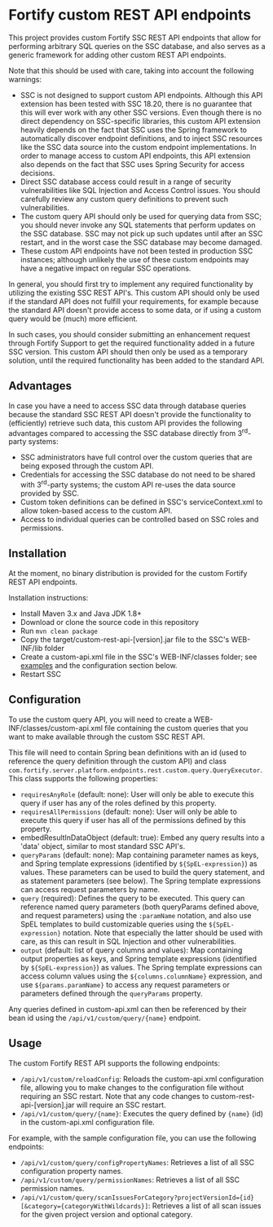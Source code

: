 # Fortify custom REST API endpoints

This project provides custom Fortify SSC REST API endpoints that allow for performing
arbitrary SQL queries on the SSC database, and also serves as a generic framework for 
adding other custom REST API endpoints.

Note that this should be used with care, taking into account the following warnings:

* SSC is not designed to support custom API endpoints. Although this API extension has been 
  tested with SSC 18.20, there is no guarantee that this will ever work with any other SSC versions. 
  Even though there is no direct dependency on SSC-specific libraries, this custom API extension
  heavily depends on the fact that SSC uses the Spring framework to automatically discover endpoint 
  definitions, and to inject SSC resources like the SSC data source into the custom endpoint 
  implementations. In order to manage access to custom API endpoints, this API extension also depends 
  on the fact that SSC uses Spring Security for access decisions.  
* Direct SSC database access could result in a range of security vulnerabilities like SQL Injection
  and Access Control issues. You should carefully review any custom query definitions to prevent
  such vulnerabilities.
* The custom query API should only be used for querying data from SSC; you should never invoke
  any SQL statements that perform updates on the SSC database. SSC may not pick up such updates
  until after an SSC restart, and in the worst case the SSC database may become damaged.
* These custom API endpoints have not been tested in production SSC instances; although unlikely
  the use of these custom endpoints may have a negative impact on regular SSC operations.
  
In general, you should first try to implement any required functionality by utilizing the existing
SSC REST API's. This custom API should only be used if the standard API does not fulfill your 
requirements, for example because the standard API doesn't provide access to some data, or if
using a custom query would be (much) more efficient. 

In such cases, you should consider submitting an enhancement request through Fortify Support to
get the required functionality added in a future SSC version. This custom API should then only be
used as a temporary solution, until the required functionality has been added to the standard API.


## Advantages

In case you have a need to access SSC data through database queries because the standard SSC REST API
doesn't provide the functionality to (efficiently) retrieve such data, this custom API provides the
following advantages compared to accessing the SSC database directly from 3<sup>rd</sup>-party systems:

* SSC administrators have full control over the custom queries that are being exposed through
  the custom API.
* Credentials for accessing the SSC database do not need to be shared with 3<sup>rd</sup>-party systems;
  the custom API re-uses the data source provided by SSC.
* Custom token definitions can be defined in SSC's serviceContext.xml to allow token-based access to the
  custom API.
* Access to individual queries can be controlled based on SSC roles and permissions. 

  
## Installation

At the moment, no binary distribution is provided for the custom Fortify REST API endpoints.

Installation instructions:

* Install Maven 3.x and Java JDK 1.8+
* Download or clone the source code in this repository
* Run `mvn clean package`
* Copy the target/custom-rest-api-[version].jar file to the SSC's WEB-INF/lib folder
* Create a custom-api.xml file in the SSC's WEB-INF/classes folder; see [examples](https://github.com/fortify-ps/fortify-ssc-custom-rest-api/tree/master/examples)
and the configuration section below.  
* Restart SSC

## Configuration

To use the custom query API, you will need to create a WEB-INF/classes/custom-api.xml
file containing the custom queries that you want to make available through the custom
SSC REST API.

This file will need to contain Spring bean definitions with an id (used to reference
the query definition through the custom API) and class `com.fortify.server.platform.endpoints.rest.custom.query.QueryExecutor`.
This class supports the following properties:

* `requiresAnyRole` (default: none): User will only be able to execute this query if user
  has any of the roles defined by this property.
* `requiresAllPermissions` (default: none): User will only be able to execute this query if
  user has all of the permissions defined by this property.
* embedResultInDataObject (default: true): Embed any query results into a 'data' object,
  similar to most standard SSC API's.
* `queryParams` (default: none): Map containing parameter names as keys, and Spring template 
  expressions (identified by `${SpEL-expression}`) as values. These parameters can be used to
  build the query statement, and as statement parameters (see below). The Spring template
  expressions can access request parameters by name.
* `query` (required): Defines the query to be executed. This query can reference named query 
  parameters (both queryParams defined above, and request parameters) using the `:paramName`
  notation, and also use SpEL templates to build customizable queries using the `${SpEL-expression}`
  notation. Note that especially the latter should be used with care, as this can result in SQL Injection 
  and other vulnerabilities.
* `output` (default: list of query columns and values): Map containing output properties as keys,
  and Spring template expressions (identified by `${SpEL-expression}`) as values. The Spring
  template expressions can access column values using the `${columns.columnName}` expression,
  and use `${params.paramName}` to access any request parameters or parameters defined through
  the `queryParams` property. 
  
Any queries defined in custom-api.xml can then be referenced by their bean id using the 
`/api/v1/custom/query/{name}` endpoint.


## Usage

The custom Fortify REST API supports the following endpoints:

* `/api/v1/custom/reloadConfig`: Reloads the custom-api.xml configuration file,
  allowing you to make changes to the configuration file without requiring an SSC restart.
  Note that any code changes to custom-rest-api-[version].jar will require an SSC restart.
* `/api/v1/custom/query/{name}`: Executes the query defined by `{name}` (id) in 
  the custom-api.xml configuration file. 
  
For example, with the sample configuration file, you can use the following endpoints:

* `/api/v1/custom/query/configPropertyNames`: Retrieves a list of all 
  SSC configuration property names.
* `/api/v1/custom/query/permissionNames`: Retrieves a list of all 
  SSC permission names.
* `/api/v1/custom/query/scanIssuesForCategory?projectVersionId={id}[&category={categoryWithWildcards}]`: 
  Retrieves a list of all scan issues for the given project version and optional category. 
  
  
